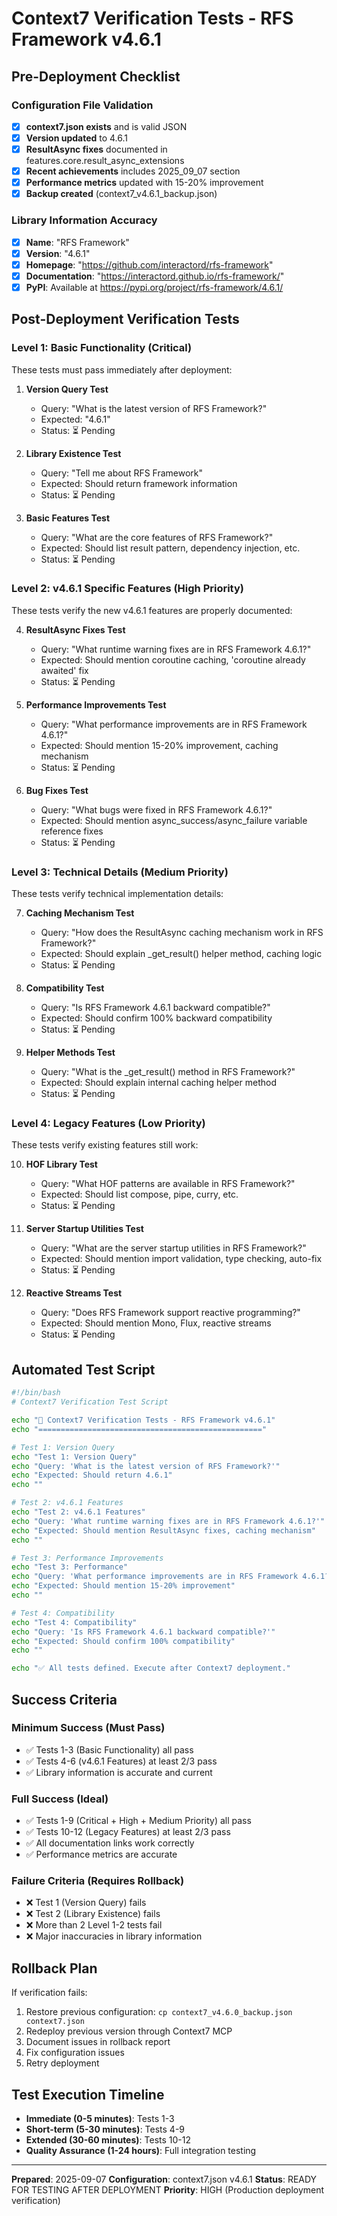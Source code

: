 # Context7 Verification Tests - RFS Framework v4.6.1

## Pre-Deployment Checklist

### Configuration File Validation
- [x] **context7.json exists** and is valid JSON
- [x] **Version updated** to 4.6.1
- [x] **ResultAsync fixes** documented in features.core.result_async_extensions
- [x] **Recent achievements** includes 2025_09_07 section
- [x] **Performance metrics** updated with 15-20% improvement
- [x] **Backup created** (context7_v4.6.1_backup.json)

### Library Information Accuracy
- [x] **Name**: "RFS Framework"
- [x] **Version**: "4.6.1"
- [x] **Homepage**: "https://github.com/interactord/rfs-framework"
- [x] **Documentation**: "https://interactord.github.io/rfs-framework/"
- [x] **PyPI**: Available at https://pypi.org/project/rfs-framework/4.6.1/

## Post-Deployment Verification Tests

### Level 1: Basic Functionality (Critical)
These tests must pass immediately after deployment:

1. **Version Query Test**
   - Query: "What is the latest version of RFS Framework?"
   - Expected: "4.6.1"
   - Status: ⏳ Pending

2. **Library Existence Test**
   - Query: "Tell me about RFS Framework"
   - Expected: Should return framework information
   - Status: ⏳ Pending

3. **Basic Features Test**
   - Query: "What are the core features of RFS Framework?"
   - Expected: Should list result pattern, dependency injection, etc.
   - Status: ⏳ Pending

### Level 2: v4.6.1 Specific Features (High Priority)
These tests verify the new v4.6.1 features are properly documented:

4. **ResultAsync Fixes Test**
   - Query: "What runtime warning fixes are in RFS Framework 4.6.1?"
   - Expected: Should mention coroutine caching, 'coroutine already awaited' fix
   - Status: ⏳ Pending

5. **Performance Improvements Test**
   - Query: "What performance improvements are in RFS Framework 4.6.1?"
   - Expected: Should mention 15-20% improvement, caching mechanism
   - Status: ⏳ Pending

6. **Bug Fixes Test**
   - Query: "What bugs were fixed in RFS Framework 4.6.1?"
   - Expected: Should mention async_success/async_failure variable reference fixes
   - Status: ⏳ Pending

### Level 3: Technical Details (Medium Priority)
These tests verify technical implementation details:

7. **Caching Mechanism Test**
   - Query: "How does the ResultAsync caching mechanism work in RFS Framework?"
   - Expected: Should explain _get_result() helper method, caching logic
   - Status: ⏳ Pending

8. **Compatibility Test**
   - Query: "Is RFS Framework 4.6.1 backward compatible?"
   - Expected: Should confirm 100% backward compatibility
   - Status: ⏳ Pending

9. **Helper Methods Test**
   - Query: "What is the _get_result() method in RFS Framework?"
   - Expected: Should explain internal caching helper method
   - Status: ⏳ Pending

### Level 4: Legacy Features (Low Priority)
These tests verify existing features still work:

10. **HOF Library Test**
    - Query: "What HOF patterns are available in RFS Framework?"
    - Expected: Should list compose, pipe, curry, etc.
    - Status: ⏳ Pending

11. **Server Startup Utilities Test**
    - Query: "What are the server startup utilities in RFS Framework?"
    - Expected: Should mention import validation, type checking, auto-fix
    - Status: ⏳ Pending

12. **Reactive Streams Test**
    - Query: "Does RFS Framework support reactive programming?"
    - Expected: Should mention Mono, Flux, reactive streams
    - Status: ⏳ Pending

## Automated Test Script

```bash
#!/bin/bash
# Context7 Verification Test Script

echo "🧪 Context7 Verification Tests - RFS Framework v4.6.1"
echo "=================================================="

# Test 1: Version Query
echo "Test 1: Version Query"
echo "Query: 'What is the latest version of RFS Framework?'"
echo "Expected: Should return 4.6.1"
echo ""

# Test 2: v4.6.1 Features
echo "Test 2: v4.6.1 Features"
echo "Query: 'What runtime warning fixes are in RFS Framework 4.6.1?'"
echo "Expected: Should mention ResultAsync fixes, caching mechanism"
echo ""

# Test 3: Performance Improvements
echo "Test 3: Performance"
echo "Query: 'What performance improvements are in RFS Framework 4.6.1?'"
echo "Expected: Should mention 15-20% improvement"
echo ""

# Test 4: Compatibility
echo "Test 4: Compatibility"
echo "Query: 'Is RFS Framework 4.6.1 backward compatible?'"
echo "Expected: Should confirm 100% compatibility"
echo ""

echo "✅ All tests defined. Execute after Context7 deployment."
```

## Success Criteria

### Minimum Success (Must Pass)
- ✅ Tests 1-3 (Basic Functionality) all pass
- ✅ Tests 4-6 (v4.6.1 Features) at least 2/3 pass
- ✅ Library information is accurate and current

### Full Success (Ideal)
- ✅ Tests 1-9 (Critical + High + Medium Priority) all pass
- ✅ Tests 10-12 (Legacy Features) at least 2/3 pass
- ✅ All documentation links work correctly
- ✅ Performance metrics are accurate

### Failure Criteria (Requires Rollback)
- ❌ Test 1 (Version Query) fails
- ❌ Test 2 (Library Existence) fails
- ❌ More than 2 Level 1-2 tests fail
- ❌ Major inaccuracies in library information

## Rollback Plan

If verification fails:
1. Restore previous configuration: `cp context7_v4.6.0_backup.json context7.json`
2. Redeploy previous version through Context7 MCP
3. Document issues in rollback report
4. Fix configuration issues
5. Retry deployment

## Test Execution Timeline

- **Immediate (0-5 minutes)**: Tests 1-3
- **Short-term (5-30 minutes)**: Tests 4-9
- **Extended (30-60 minutes)**: Tests 10-12
- **Quality Assurance (1-24 hours)**: Full integration testing

---

**Prepared**: 2025-09-07
**Configuration**: context7.json v4.6.1
**Status**: READY FOR TESTING AFTER DEPLOYMENT
**Priority**: HIGH (Production deployment verification)